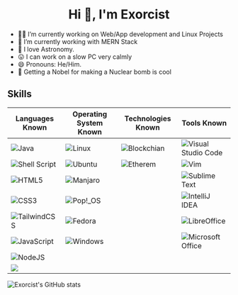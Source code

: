  <h1 align="center">Hi 👋, I'm Exorcist</h1>

- 🥷🏻 I’m currently working on Web/App development and Linux Projects
- 🦼 I’m currently working with MERN Stack
- 🔭 I love Astronomy.
- 😛 I can work on a slow PC very calmly 
- 😄 Pronouns: He/Him.
- 🤪 Getting a Nobel for making a Nuclear bomb is cool


## Skills

| Languages Known    |  Operating System Known  |Technologies Known |Tools Known |
| --------------- | ------------------ |---------------|--------------- |
| ![Java](https://img.shields.io/badge/java-%23ED8B00.svg?style=for-the-badge&logo=openjdk&logoColor=white) |   ![Linux](https://img.shields.io/badge/Linux-FCC624?style=for-the-badge&logo=linux&logoColor=black) | ![Blockchian](https://img.shields.io/badge/Blockchain.com-121D33?logo=blockchaindotcom&logoColor=fff&style=for-the-badge)|![Visual Studio Code](https://img.shields.io/badge/Visual%20Studio%20Code-0078d7.svg?style=for-the-badge&logo=visual-studio-code&logoColor=white) |
| ![Shell Script](https://img.shields.io/badge/shell_script-%23121011.svg?style=for-the-badge&logo=gnu-bash&logoColor=white) |    ![Ubuntu](https://img.shields.io/badge/Ubuntu-E95420?style=for-the-badge&logo=ubuntu&logoColor=white) |![Etherem](https://img.shields.io/badge/Ethereum-3C3C3D?style=for-the-badge&logo=Ethereum&logoColor=white)| ![Vim](https://img.shields.io/badge/VIM-%2311AB00.svg?style=for-the-badge&logo=vim&logoColor=white) |
|![HTML5](https://img.shields.io/badge/html5-%23E34F26.svg?style=for-the-badge&logo=html5&logoColor=white)   | ![Manjaro](https://img.shields.io/badge/Manjaro-35BF5C?style=for-the-badge&logo=Manjaro&logoColor=white) || ![Sublime Text](https://img.shields.io/badge/sublime_text-%23575757.svg?style=for-the-badge&logo=sublime-text&logoColor=important)|
| ![CSS3](https://img.shields.io/badge/css3-%231572B6.svg?style=for-the-badge&logo=css3&logoColor=white) | ![Pop!\_OS](https://img.shields.io/badge/Pop!_OS-48B9C7?style=for-the-badge&logo=Pop!_OS&logoColor=white)  | |![IntelliJ IDEA](https://img.shields.io/badge/IntelliJIDEA-000000.svg?style=for-the-badge&logo=intellij-idea&logoColor=white)|
| ![TailwindCSS](https://img.shields.io/badge/tailwindcss-%2338B2AC.svg?style=for-the-badge&logo=tailwind-css&logoColor=white)  | ![Fedora](https://img.shields.io/badge/Fedora-294172?style=for-the-badge&logo=fedora&logoColor=white)  | |![LibreOffice](https://img.shields.io/badge/LibreOffice-%2318A303?style=for-the-badge&logo=LibreOffice&logoColor=white) |
| ![JavaScript](https://img.shields.io/badge/javascript-%23323330.svg?style=for-the-badge&logo=javascript&logoColor=%23F7DF1E)|![Windows](https://img.shields.io/badge/Windows-0078D6?style=for-the-badge&logo=windows&logoColor=white)| |![Microsoft Office](https://img.shields.io/badge/Microsoft_Office-D83B01?style=for-the-badge&logo=microsoft-office&logoColor=white)|   |
| ![NodeJS](https://img.shields.io/badge/node.js-6DA55F?style=for-the-badge&logo=node.js&logoColor=white)  |   |   |
|![](https://img.shields.io/badge/Solidity-e6e6e6?style=for-the-badge&logo=solidity&logoColor=black)|    |    |


![Exorcist's GitHub stats](https://github-readme-stats.vercel.app/api?username=exorcist09&show_icons=true&theme=dark&rank_icon=github )
 

